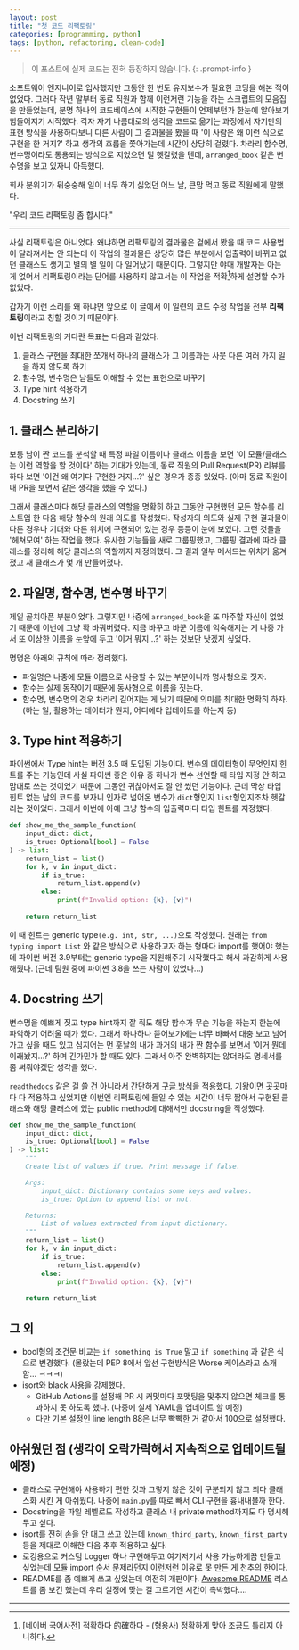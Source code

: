 ```yaml
---
layout: post
title: "첫 코드 리팩토링"
categories: [programming, python]
tags: [python, refactoring, clean-code]
---
```


> 이 포스트에 실제 코드는 전혀 등장하지 않습니다.
{: .prompt-info }

소프트웨어 엔지니어로 입사했지만 그동안 한 번도 유지보수가 필요한 코딩을 해본 적이 없었다. 그러다 작년 말부터 동료 직원과 함께 이런저런 기능을 하는 스크립트의 모음집을 만들었는데, 분명 하나의 코드베이스에 시작한 구현들이 언제부턴가 한눈에 알아보기 힘들어지기 시작했다. 각자 자기 나름대로의 생각을 코드로 옮기는 과정에서 자기만의 표현 방식을 사용하다보니 다른 사람이 그 결과물을 봤을 때 '이 사람은 왜 이런 식으로 구현을 한 거지?' 하고 생각의 흐름을 쫓아가는데 시간이 상당히 걸렸다. 차라리 함수명, 변수명이라도 통용되는 방식으로 지었으면 덜 헷갈렸을 텐데, `arranged_book` 같은 변수명을 보고 있자니 아득했다.

회사 분위기가 뒤숭숭해 일이 너무 하기 싫었던 어느 날, 큰맘 먹고 동료 직원에게 말했다.

"우리 코드 리팩토링 좀 합시다."

---

사실 리팩토링은 아니었다. 왜냐하면 리팩토링의 결과물은 겉에서 봤을 때 코드 사용법이 달라져서는 안 되는데 이 작업의 결과물은 상당히 많은 부분에서 입출력이 바뀌고 없던 클래스도 생기고 별의 별 일이 다 일어났기 때문이다. 그렇지만 야매 개발자는 아는 게 없어서 리팩토링이라는 단어를 사용하지 않고서는 이 작업을 적확[^1]하게 설명할 수가 없었다.

갑자기 이런 소리를 왜 하냐면 앞으로 이 글에서 이 일련의 코드 수정 작업을 전부 **리팩토링**이라고 칭할 것이기 때문이다.

이번 리팩토링의 커다란 목표는 다음과 같았다.

1. 클래스 구현을 최대한 쪼개서 하나의 클래스가 그 이름과는 사뭇 다른 여러 가지 일을 하지 않도록 하기
2. 함수명, 변수명은 남들도 이해할 수 있는 표현으로 바꾸기
3. Type hint 적용하기
4. Docstring 쓰기

## 1. 클래스 분리하기

보통 남이 짠 코드를 분석할 때 특정 파일 이름이나 클래스 이름을 보면 '이 모듈/클래스는 이런 역할을 할 것이다' 하는 기대가 있는데, 동료 직원의 Pull Request(PR) 리뷰를 하다 보면 '이건 왜 여기다 구현한 거지...?' 싶은 경우가 종종 있었다. (아마 동료 직원이 내 PR을 보면서 같은 생각을 했을 수 있다.)

그래서 클래스마다 해당 클래스의 역할을 명확히 하고 그동안 구현했던 모든 함수를 리스트업 한 다음 해당 함수의 원래 의도를 작성했다. 작성자의 의도와 실제 구현 결과물이 다른 경우나 기대와 다른 위치에 구현되어 있는 경우 등등이 눈에 보였다. 그런 것들을 '헤쳐모여' 하는 작업을 했다. 유사한 기능들을 새로 그룹핑했고, 그룹핑 결과에 따라 클래스를 정리해 해당 클래스의 역할까지 재정의했다. 그 결과 일부 메서드는 위치가 옮겨졌고 새 클래스가 몇 개 만들어졌다.

## 2. 파일명, 함수명, 변수명 바꾸기

제일 골치아픈 부분이었다. 그렇지만 나중에 `arranged_book`을 또 마주할 자신이 없었기 때문에 이번에 그냥 확 바꿔버렸다. 지금 바꾸고 바꾼 이름에 익숙해지는 게 나중 가서 또 이상한 이름을 눈앞에 두고 '이거 뭐지...?' 하는 것보단 낫겠지 싶었다.

명명은 아래의 규칙에 따라 정리했다.

- 파일명은 나중에 모듈 이름으로 사용할 수 있는 부분이니까 명사형으로 짓자.
- 함수는 실제 동작이기 때문에 동사형으로 이름을 짓는다.
- 함수명, 변수명의 경우 차라리 길어지는 게 낫기 때문에 의미를 최대한 명확히 하자. (하는 일, 활용하는 데이터가 뭔지, 어디에다 업데이트를 하는지 등)

## 3. Type hint 적용하기

파이썬에서 Type hint는 버전 3.5 때 도입된 기능이다. 변수의 데이터형이 무엇인지 힌트를 주는 기능인데 사실 파이썬 좋은 이유 중 하나가 변수 선언할 때 타입 지정 안 하고 맘대로 쓰는 것이었기 때문에 그동안 귀찮아서도 잘 안 썼던 기능이다. 근데 막상 타입 힌트 없는 남의 코드를 보자니 인자로 넘어온 변수가 `dict`형인지 `list`형인지조차 헷갈리는 것이었다. 그래서 이번에 아예 그냥 함수의 입출력마다 타입 힌트를 지정했다.

```python
def show_me_the_sample_function(
    input_dict: dict,
    is_true: Optional[bool] = False
) -> list:
    return_list = list()
    for k, v in input_dict:
        if is_true:
            return_list.append(v)
        else:
            print(f"Invalid option: {k}, {v}")
    
    return return_list
```

이 때 힌트는 generic type`(e.g. int, str, ...)`으로 작성했다. 원래는 `from typing import List` 와 같은 방식으로 사용하고자 하는 형마다 import를 했어야 했는데 파이썬 버전 3.9부터는 generic type을 지원해주기 시작했다고 해서 과감하게 사용해줬다. (근데 팀원 중에 파이썬 3.8을 쓰는 사람이 있었다...)

## 4. Docstring 쓰기

변수명을 예쁘게 짓고 type hint까지 잘 줘도 해당 함수가 무슨 기능을 하는지 한눈에 파악하기 어려울 때가 있다. 그래서 하나하나 뜯어보기에는 너무 바빠서 대충 보고 넘어가고 싶을 때도 있고 심지어는 먼 훗날의 내가 과거의 내가 짠 함수를 보면서 '이거 뭔데 이래놨지...?' 하며 긴가민가 할 때도 있다. 그래서 아주 완벽하지는 않더라도 명세서를 좀 써줘야겠단 생각을 했다.

`readthedocs` 같은 걸 쓸 건 아니라서 간단하게 [구글 방식](https://gist.github.com/redlotus/3bc387c2591e3e908c9b63b97b11d24e)을 적용했다. 기왕이면 곳곳마다 다 적용하고 싶었지만 이번엔 리팩토링에 들일 수 있는 시간이 너무 짧아서 구현된 클래스와 해당 클래스에 있는 public method에 대해서만 docstring을 작성했다.

```python
def show_me_the_sample_function(
    input_dict: dict,
    is_true: Optional[bool] = False
) -> list:
    """
    Create list of values if true. Print message if false.

    Args:
        input_dict: Dictionary contains some keys and values.
        is_true: Option to append list or not.

    Returns:
        List of values extracted from input dictionary.
    """
    return_list = list()
    for k, v in input_dict:
        if is_true:
            return_list.append(v)
        else:
            print(f"Invalid option: {k}, {v}")
    
    return return_list
```

## 그 외

- bool형의 조건문 비교는 `if something is True` 말고 `if something` 과 같은 식으로 변경했다. (몰랐는데 PEP 8에서 앞선 구현방식은 Worse 케이스라고 소개함... ㅋㅋㅋ)
- isort와 black 사용을 강제했다.
  - GitHub Actions를 설정해 PR 시 커밋마다 포맷팅을 맞추지 않으면 체크를 통과하지 못 하도록 했다. (나중에 실제 YAML을 업데이트 할 예정)
  - 다만 기본 설정인 line length 88은 너무 빡빡한 거 같아서 100으로 설정했다.

## 아쉬웠던 점 (생각이 오락가락해서 지속적으로 업데이트될 예정)

- 클래스로 구현해야 사용하기 편한 것과 그렇지 않은 것이 구분되지 않고 죄다 클래스화 시킨 게 아쉬웠다. 나중에 `main.py`를 따로 빼서 CLI 구현을 흉내내볼까 한다.
- Docstring을 파일 레벨로도 작성하고 클래스 내 private method까지도 다 명시해두고 싶다.
- isort를 전혀 손을 안 대고 쓰고 있는데 `known_third_party`, `known_first_party` 등을 제대로 이해한 다음 추후 적용하고 싶다.
- 로깅용으로 커스텀 Logger 하나 구현해두고 여기저기서 사용 가능하게끔 만들고 싶었는데 모듈 import 순서 문제라던지 이런저런 이유로 못 만든 게 천추의 한이다.
- README를 좀 예쁘게 쓰고 싶었는데 여전히 개판이다. [Awesome README](https://github.com/matiassingers/awesome-readme) 리스트를 좀 보긴 했는데 우리 실정에 맞는 걸 고르기엔 시간이 촉박했다....

---

[^1]: [네이버 국어사전] 적확하다 的確하다 - (형용사) 정확하게 맞아 조금도 틀리지 아니하다.
